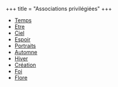 +++
title = "Associations privilégiées"
+++
- [Temps](/categories/temps)
- [Etre](/categories/etre)
- [Ciel](/categories/ciel)
- [Espoir](/categories/espoir)
- [Portraits](/categories/portraits)
- [Automne](/categories/automne)
- [Hiver](/categories/hiver)
- [Création](/categories/création)
- [Foi](/categories/foi)
- [Flore](/categories/flore)
